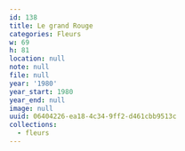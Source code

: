 ```yaml
---
id: 138
title: Le grand Rouge
categories: Fleurs
w: 69
h: 81
location: null
note: null
file: null
year: '1980'
year_start: 1980
year_end: null
image: null
uuid: 06404226-ea18-4c34-9ff2-d461cbb9513c
collections:
  - fleurs
---
```


